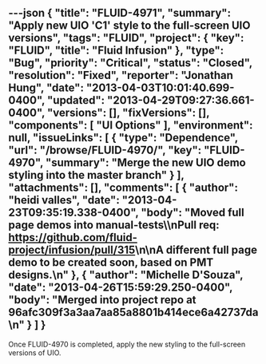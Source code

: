 ---json
{
  "title": "FLUID-4971",
  "summary": "Apply new UIO 'C1' style to the full-screen UIO versions",
  "tags": "FLUID",
  "project": {
    "key": "FLUID",
    "title": "Fluid Infusion"
  },
  "type": "Bug",
  "priority": "Critical",
  "status": "Closed",
  "resolution": "Fixed",
  "reporter": "Jonathan Hung",
  "date": "2013-04-03T10:01:40.699-0400",
  "updated": "2013-04-29T09:27:36.661-0400",
  "versions": [],
  "fixVersions": [],
  "components": [
    "UI Options"
  ],
  "environment": null,
  "issueLinks": [
    {
      "type": "Dependence",
      "url": "/browse/FLUID-4970/",
      "key": "FLUID-4970",
      "summary": "Merge the new UIO demo styling into the master branch"
    }
  ],
  "attachments": [],
  "comments": [
    {
      "author": "heidi valles",
      "date": "2013-04-23T09:35:19.338-0400",
      "body": "Moved full page demos into manual-tests\\\nPull req: <https://github.com/fluid-project/infusion/pull/315>\n\nA different full page demo to be created soon, based on PMT designs.\n"
    },
    {
      "author": "Michelle D'Souza",
      "date": "2013-04-26T15:59:29.250-0400",
      "body": "Merged into project repo at 96afc309f3a3aa7aa85a8801b414ece6a42737da\n"
    }
  ]
}
---
Once FLUID-4970 is completed, apply the new styling to the full-screen versions of UIO.

        